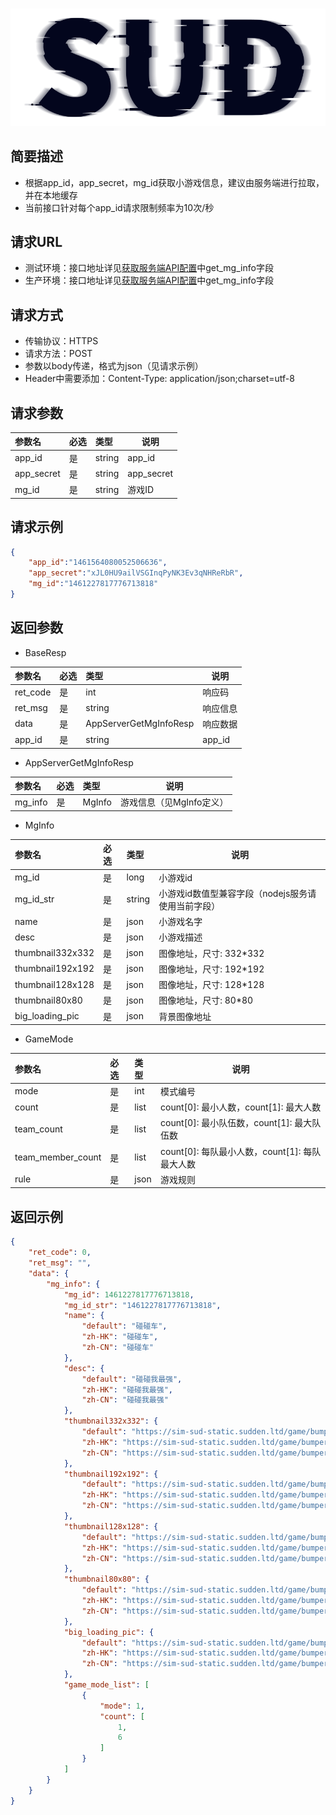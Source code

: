 #

![SUD](../../Resource/logo.png)

## 简要描述

- 根据app_id，app_secret，mg_id获取小游戏信息，建议由服务端进行拉取，并在本地缓存
- 当前接口针对每个app_id请求限制频率为10次/秒

## 请求URL

- 测试环境：接口地址详见[获取服务端API配置](ObtainServerEndAPIConfigurations.md)中get_mg_info字段
- 生产环境：接口地址详见[获取服务端API配置](ObtainServerEndAPIConfigurations.md)中get_mg_info字段

## 请求方式
- 传输协议：HTTPS
- 请求方法：POST
- 参数以body传递，格式为json（见请求示例）
- Header中需要添加：Content-Type: application/json;charset=utf-8

## 请求参数

|参数名|必选|类型|说明|
|:----|:---|:-----|-----|
|app_id |是  |string |app_id   |
|app_secret |是  |string |app_secret   |
|mg_id |是  |string |游戏ID   |


## 请求示例

```json
{
    "app_id":"1461564080052506636",
    "app_secret":"xJL0HU9ailVSGInqPyNK3Ev3qNHReRbR",
    "mg_id":"1461227817776713818"
}
```

## 返回参数

- BaseResp

|参数名|必选|类型|说明|
|:----    |:---|:----- |-----   |
|ret_code |是  |int |响应码   |
|ret_msg |是  |string | 响应信息    |
|data     |是  | AppServerGetMgInfoResp | 响应数据    |
|app_id     |是  |string | app_id   |

- AppServerGetMgInfoResp

|参数名|必选|类型|说明|
|:----    |:---|:----- |-----   |
|mg_info |是  | MgInfo|游戏信息（见MgInfo定义）   |


- MgInfo

|参数名|必选|类型|说明|
|:----    |:---|:----- |-----   |
|mg_id |是  |long | 小游戏id |
|mg_id_str |是  |string | 小游戏id数值型兼容字段（nodejs服务请使用当前字段） |
|name |是  |json | 小游戏名字  |
|desc |是  |json | 小游戏描述  |
|thumbnail332x332 |是  |json | 图像地址，尺寸: 332*332|
|thumbnail192x192 |是  |json | 图像地址，尺寸: 192*192|
|thumbnail128x128 |是  |json | 图像地址，尺寸: 128*128|
|thumbnail80x80 |是  |json | 图像地址，尺寸: 80*80|
|big_loading_pic |是  |json | 背景图像地址             |

- GameMode

|参数名|必选| 类型   | 说明                              |
|:----    |:---|:-----|---------------------------------|
|mode |是  | int  | 模式编号                            |
|count |是  | list | count[0]: 最小人数，count[1]: 最大人数   |
|team_count |是  | list | count[0]: 最小队伍数，count[1]: 最大队伍数 |
|team_member_count |是  | list | count[0]: 每队最小人数，count[1]: 每队最大人数 |
|rule |是  | json | 游戏规则                            |

## 返回示例

```json
{
    "ret_code": 0,
    "ret_msg": "",
    "data": {
        "mg_info": {
            "mg_id": 1461227817776713818,
            "mg_id_str": "1461227817776713818",
            "name": {
                "default": "碰碰车",
                "zh-HK": "碰碰车",
                "zh-CN": "碰碰车"
            },
            "desc": {
                "default": "碰碰我最强",
                "zh-HK": "碰碰我最强",
                "zh-CN": "碰碰我最强"
            },
            "thumbnail332x332": {
                "default": "https://sim-sud-static.sudden.ltd/game/bumper/332.png",
                "zh-HK": "https://sim-sud-static.sudden.ltd/game/bumper/332.png",
                "zh-CN": "https://sim-sud-static.sudden.ltd/game/bumper/332.png"
            },
            "thumbnail192x192": {
                "default": "https://sim-sud-static.sudden.ltd/game/bumper/192.png",
                "zh-HK": "https://sim-sud-static.sudden.ltd/game/bumper/192.png",
                "zh-CN": "https://sim-sud-static.sudden.ltd/game/bumper/192.png"
            },
            "thumbnail128x128": {
                "default": "https://sim-sud-static.sudden.ltd/game/bumper/128.png",
                "zh-HK": "https://sim-sud-static.sudden.ltd/game/bumper/128.png",
                "zh-CN": "https://sim-sud-static.sudden.ltd/game/bumper/128.png"
            },
            "thumbnail80x80": {
                "default": "https://sim-sud-static.sudden.ltd/game/bumper/80.png",
                "zh-HK": "https://sim-sud-static.sudden.ltd/game/bumper/80.png",
                "zh-CN": "https://sim-sud-static.sudden.ltd/game/bumper/80.png"
            },
            "big_loading_pic": {
                "default": "https://sim-sud-static.sudden.ltd/game/bumper/bg.jpg",
                "zh-HK": "https://sim-sud-static.sudden.ltd/game/bumper/bg.jpg",
                "zh-CN": "https://sim-sud-static.sudden.ltd/game/bumper/bg.jpg"
            },
            "game_mode_list": [
                {
                    "mode": 1,
                    "count": [
                        1,
                        6
                    ]
                }
            ]
        }
    }
}
```
